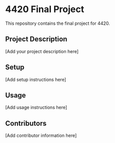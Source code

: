 # 4420 Final Project

This repository contains the final project for 4420.

## Project Description
[Add your project description here]

## Setup
[Add setup instructions here]

## Usage
[Add usage instructions here]

## Contributors
[Add contributor information here] 